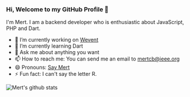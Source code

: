 ### Hi, Welcome to my GitHub Profile 👋

I'm Mert. I am a backend developer who is enthusiastic about JavaScript, PHP and Dart. 

- 🔭 I’m currently working on [Wevent](https://wevent.io)
- 🌱 I’m currently learning Dart
- 💬 Ask me about anything you want
- 📫 How to reach me: You can send me an email to [mertcb@ieee.org](mailto://mertcb@ieee.org)
- 😄 Pronouns: [Say Mert](/saymert.mp3)
- ⚡ Fun fact: I can't say the letter R.

![Mert's github stats](https://github-readme-stats.vercel.app/api?username=mertcb&show_icons=true&theme=radical)

